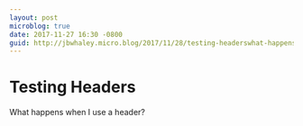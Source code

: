 ```yaml
---
layout: post
microblog: true
date: 2017-11-27 16:30 -0800
guid: http://jbwhaley.micro.blog/2017/11/28/testing-headerswhat-happens.html
---
```

# Testing Headers

What happens when I use a header?
